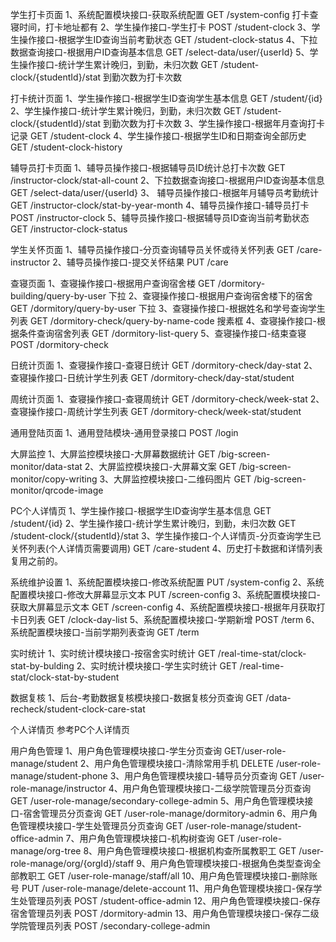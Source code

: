 

学生打卡页面
  1、系统配置模块接口-获取系统配置  GET /system-config 打卡查寝时间，打卡地址都有
  2、学生操作接口-学生打卡 POST /student-clock
  3、学生操作接口-根据学生ID查询当前考勤状态 GET /student-clock-status
  4、下拉数据查询接口-根据用户ID查询基本信息 GET /select-data/user/{userId}
  5、学生操作接口-统计学生累计晚归，到勤，未归次数 GET  /student-clock/{studentId}/stat 到勤次数为打卡次数


打卡统计页面
  1、学生操作接口-根据学生ID查询学生基本信息 GET /student/{id}
  2、学生操作接口-统计学生累计晚归，到勤，未归次数 GET  /student-clock/{studentId}/stat 到勤次数为打卡次数
  3、学生操作接口-根据年月查询打卡记录 GET /student-clock
  4、学生操作接口-根据学生ID和日期查询全部历史 GET /student-clock-history

辅导员打卡页面
  1、辅导员操作接口-根据辅导员ID统计总打卡次数 GET /instructor-clock/stat-all-count
  2、下拉数据查询接口-根据用户ID查询基本信息 GET /select-data/user/{userId}
  3、 辅导员操作接口-根据年月辅导员考勤统计 GET /instructor-clock/stat-by-year-month
  4、辅导员操作接口-辅导员打卡 POST /instructor-clock
  5、辅导员操作接口-根据辅导员ID查询当前考勤状态 GET /instructor-clock-status

学生关怀页面
  1、辅导员操作接口-分页查询辅导员关怀或待关怀列表 GET /care-instructor
  2、辅导员操作接口-提交关怀结果 PUT /care


查寝页面
  1、查寝操作接口-根据用户查询宿舍楼 GET /dormitory-building/query-by-user  下拉
  2、查寝操作接口-根据用户查询宿舍楼下的宿舍 GET /dormitory/query-by-user    下拉
  3、查寝操作接口-根据姓名和学号查询学生列表  GET /dormitory-check/query-by-name-code 搜素框
  4、查寝操作接口-根据条件查询宿舍列表 GET /dormitory-list-query
  5、查寝操作接口-结束查寝 POST /dormitory-check


日统计页面
  1、查寝操作接口-查寝日统计  GET /dormitory-check/day-stat
  2、查寝操作接口-日统计学生列表 GET /dormitory-check/day-stat/student

周统计页面
  1、查寝操作接口-查寝周统计 GET /dormitory-check/week-stat
  2、查寝操作接口-周统计学生列表 GET /dormitory-check/week-stat/student


通用登陆页面
  1、通用登陆模块-通用登录接口  POST /login


大屏监控
  1、大屏监控模块接口-大屏幕数据统计 GET /big-screen-monitor/data-stat
  2、大屏监控模块接口-大屏幕文案 GET /big-screen-monitor/copy-writing
  3、大屏监控模块接口-二维码图片 GET /big-screen-monitor/qrcode-image



PC个人详情页
  1、学生操作接口-根据学生ID查询学生基本信息 GET /student/{id}
  2、学生操作接口-统计学生累计晚归，到勤，未归次数 GET /student-clock/{studentId}/stat
  3、学生操作接口-个人详情页-分页查询学生已关怀列表(个人详情页需要调用) GET /care-student
  4、历史打卡数据和详情列表复用之前的。

系统维护设置
  1、系统配置模块接口-修改系统配置 PUT /system-config
  2、系统配置模块接口-修改大屏幕显示文本 PUT /screen-config
  3、系统配置模块接口-获取大屏幕显示文本 GET /screen-config
  4、系统配置模块接口-根据年月获取打卡日列表 GET /clock-day-list
  5、系统配置模块接口-学期新增 POST /term
  6、系统配置模块接口-当前学期列表查询 GET /term

实时统计
  1、实时统计模块接口-按宿舍实时统计 GET /real-time-stat/clock-stat-by-bulding
  2、实时统计模块接口-学生实时统计 GET /real-time-stat/clock-stat-by-student

数据复核
  1、后台-考勤数据复核模块接口-数据复核分页查询 GET /data-recheck/student-clock-care-stat

个人详情页
参考PC个人详情页

用户角色管理
  1、用户角色管理模块接口-学生分页查询 GET/user-role-manage/student
  2、用户角色管理模块接口-清除常用手机 DELETE /user-role-manage/student-phone
  3、用户角色管理模块接口-辅导员分页查询 GET /user-role-manage/instructor
  4、用户角色管理模块接口-二级学院管理员分页查询 GET /user-role-manage/secondary-college-admin
  5、用户角色管理模块接口-宿舍管理员分页查询 GET /user-role-manage/dormitory-admin
  6、用户角色管理模块接口-学生处管理员分页查询 GET /user-role-manage/student-office-admin
  7、用户角色管理模块接口-机构树查询 GET /user-role-manage/org-tree
  8、用户角色管理模块接口-根据机构查所属教职工 GET /user-role-manage/org/{orgId}/staff
  9、用户角色管理模块接口-根据角色类型查询全部教职工 GET /user-role-manage/staff/all
  10、用户角色管理模块接口-删除账号 PUT /user-role-manage/delete-account
  11、用户角色管理模块接口-保存学生处管理员列表 POST /student-office-admin
  12、用户角色管理模块接口-保存宿舍管理员列表 POST /dormitory-admin
  13、用户角色管理模块接口-保存二级学院管理员列表 POST /secondary-college-admin
